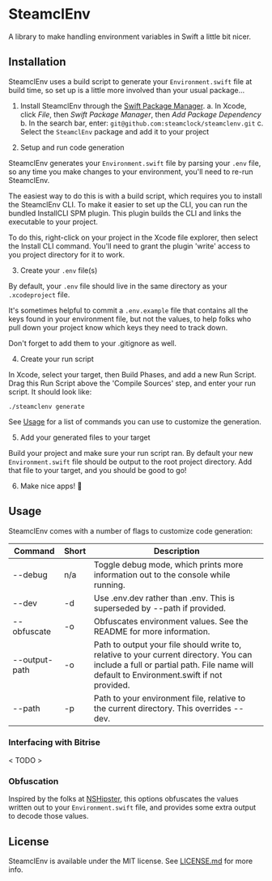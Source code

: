 # SteamclEnv
A library to make handling environment variables in Swift a little bit nicer.

## Installation

SteamclEnv uses a build script to generate your `Environment.swift` file at build time, so set up is a little more involved than your usual package...

1. Install SteamclEnv through the [Swift Package Manager](https://swift.org/package-manager/).
    a. In Xcode, click *File*, then *Swift Package Manager*, then *Add Package Dependency*
    b. In the search bar, enter: `git@github.com:steamclock/steamclenv.git`
    c. Select the `SteamclEnv` package and add it to your project
    
2. Setup and run code generation

SteamclEnv generates your `Environment.swift` file by parsing your `.env` file, so any time you make changes to your environment, you'll need to re-run SteamclEnv.

The easiest way to do this is with a build script, which requires you to install the SteamclEnv CLI. To make it easier to set up the CLI, you can run the bundled InstallCLI SPM plugin. This plugin builds the CLI and links the executable to your project.

To do this, right-click on your project in the Xcode file explorer, then select the Install CLI command. You'll need to grant the plugin 'write' access to you project directory for it to work.

3. Create your `.env` file(s)

By default, your `.env` file should live in the same directory as your `.xcodeproject` file. 

It's sometimes helpful to commit a `.env.example` file that contains all the keys found in your environment file, but not the values, to help folks who pull down your project know which keys they need to track down.

Don't forget to add them to your .gitignore as well.

4. Create your run script

In Xcode, select your target, then Build Phases, and add a new Run Script. Drag this Run Script above the 'Compile Sources' step, and enter your run script. It should look like:

```
./steamclenv generate
```

See [Usage](#usage) for a list of commands you can use to customize the generation.

5. Add your generated files to your target

Build your project and make sure your run script ran. By default your new `Environment.swift` file should be output to the root project directory. Add that file to your target, and you should be good to go! 

6. Make nice apps! 🚀

## Usage

SteamclEnv comes with a number of flags to customize code generation:

| Command | Short | Description |
| ------ | ------ | ---------- |
| --debug | n/a | Toggle debug mode, which prints more information out to the console while running. |
| --dev | -d | Use .env.dev rather than .env. This is superseded by --path if provided. |
| --obfuscate | -o | Obfuscates environment values. See the README for more information. |
| --output-path | -o | Path to output your file should write to, relative to your current directory. You can include a full or partial path. File name will default to Environment.swift if not provided. |
| --path | -p | Path to your environment file, relative to the current directory. This overrides --dev. |

### Interfacing with Bitrise

< TODO >

### Obfuscation

Inspired by the folks at [NSHipster](https://nshipster.com/secrets/), this options obfuscates the values written out to your `Environment.swift` file, and provides some extra output to decode those values.

## License

SteamclEnv is available under the MIT license. See [LICENSE.md](https://github.com/steamclock/steamclenv/blob/main/LICENSE.md) for more info.
